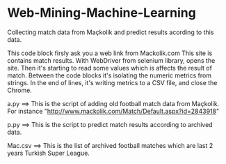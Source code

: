 # Web-Mining-Machine-Learning
Collecting match data from Maçkolik and predict results acording to this data.

This code block firsly ask you a web link from Mackolik.com This site is contains match results. With WebDriver from selenium library, opens the site. Then it's starting to read some values which is affects the result of match. Between the code blocks it's isolating the numeric metrics from strings. In the end of lines, it's writing metrics to a CSV file, and close the Chrome.

a.py ==> This is the script of adding old football match data from Maçkolik. For instance "http://www.mackolik.com/Match/Default.aspx?id=2843918"

p.py ==> This is the script to predict match results according to archived data.

Mac.csv ==> This is the list of archived football matches which are last 2 years Turkish Super League.
